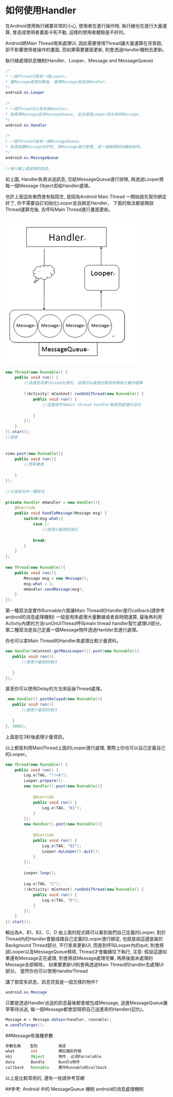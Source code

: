 # 如何使用Handler

在Android使用執行緒要非常的小心,
使用者在進行操作時, 執行緒也在進行大量運算,
會造成使用者畫面卡死不動, 這樣的使用者體驗是不好的。

Android將Main Thread用來處理UI,
因此需要使用Thread讓大量運算在背景跑, 卻不影響使用者操作的畫面,
而如果需要畫面更新, 則會透過Handler機制去更新。

執行緒處理訊息機制(Handler、Looper、Message and MessageQueue)

```java
/*
* 一個Thread只能有一個Looper。
* 當Message處理完畢後, 會將Message發送給Handler。
*/
android.os.Looper

/*
* 一個Thread可以有多個Handler。
* 負責將Message送往MessageQueue, 並且接收Looper丟出來的Message。
*/
android.os.Handler

/*
* 一個Thread只能有一個MessageQueue。
* 負責裝載Message的佇列, 對Message進行管理, 是一個無限制的鏈結串列。
*/
android.os.MessageQueue

//執行緒上要處理的訊息。
```

如上圖, Handler負責派送訊息, 交給MessageQueue進行排隊, 
再透過Looper將每一個Message Object丟給Handler處理。

也許上面這些東西會有點陌生, 是因為Android Main Thread 一開始就先幫你綁定好了,
你不需要自訂初始化Looper並且綁定Handler，
下面的做法都是開啟Thread運算完後, 去呼叫Main Thread進行畫面更新。

![](./images/01.png)


```java
new Thread(new Runnable() {
    public void run() {
        //這邊是背景thread在運作, 這邊可以處理比較長時間或大量的運算

        ((Activity) mContext).runOnUiThread(new Runnable() {
            public void run() {
                //這邊是呼叫main thread handler幫我們處理UI部分                

            }
        });
    }
}).start();
//或者


view.post(new Runnable(){
    public void run(){
        //更新畫面

    }
});

//又或者另外一種寫法

private Handler mHandler = new Handler(){
    @Override
    public void handleMessage(Message msg) {
        switch(msg.what){
            case 1:
                //處理少量資訊或UI

            break;
        }
    }
};

new Thread(new Runnable(){
    public void run(){
        Message msg = new Message();
        msg.what = 1;
        mHandler.sendMessage(msg);
    }
});
```

第一種寫法是實作Runnable介面讓Main Thread的Handler進行callback(請參考android的消息處理機制)
一般是用來處理大量數據或者長時間運算,
最後再利用Activity內建的方法runOnUiThread呼叫main thread handler幫忙處理UI部分。
第二種寫法是自己定義一個Message物件透過Hanlder去進行處理。

你也可以拿Main Thread的Handler來處理比較少量資料。


```java
new Handler(mContext.getMainLooper()).post(new Runnable(){
   public void run(){
       //處理少量資訊或UI

   }
});
```

甚至你可以使用Delay的方法來延後Thread處理。

```java
 new Handler().postDelayed(new Runnable(){
   public void run(){
       //處理少量資訊或UI

   }
}, 3000);
```
上面是在3秒後處理少量資訊。

以上都是利用MainThread上面的Looper進行處理, 
實際上你也可以自己定義自己的Looper。

```java
new Thread(new Runnable() {
    public void run() {
        Log.e(TAG, "!!<A");
        Looper.prepare();
        new Handler().post(new Runnable(){

            @Override
            public void run() {
                Log.e(TAG, "B1");
            }
        });
        new Handler().post(new Runnable(){

            @Override
            public void run() {
                Log.e(TAG, "B2");
                Looper.myLooper().quit();
            }
        });

        Looper.loop();
                
        Log.e(TAG, "C");
        ((Activity) mContext).runOnUiThread(new Runnable() {
            public void run() {
                Log.e(TAG, "D");
            }
        });
    }
}).start();
```

輸出為A、B1、B2、C、D
由上面的程式碼可以看到我們自己定義的Looper,
對於Thread內的Handler會變成跟自己定義的Looper進行綁定,
也就是說這邊是屬於Background Thread部分, 不行拿來更新UI,
而直到呼叫Looper內的quit, 則會將該Looper以及MessageQueue移除, Thread才會繼續往下執行,
注意: 假設這邊如果還有Message正在處理, 則會將該Message處理完畢, 
再將後面未處理的Message全部移除。
如果要更新UI則會再透過Main Thread的handler去處理UI部分。
當然你也可以使用HandlerThread

講了那麼多訊息，訊息究竟是一個怎樣的物件?

```java
android.os.Message
```

只要是透過Handler派送的訊息最後都會被包成Message, 
送進MessageQueue屠宰等待派送,
每一個Message都會認得把自己送進來的Handler(記仇)。

```java
Message m = Message.obtain(handler, runnable);
m.sendToTarget();
```

##Message有幾種參數

```java
參數名稱    型別         用途
what       int         標記識別符號
obj        Object      物件, 必須Parcelable
data       Bundle      Bundle物件
callback   Runnable    實作Runnable的callback
```

以上是比較常用的, 還有一些請參考官網

##參考:
Android 中的 MessageQueue 機制
android的消息處理機制

